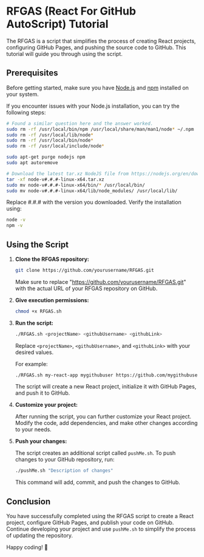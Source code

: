 
# RFGAS (React For GitHub AutoScript) Tutorial

The RFGAS is a script that simplifies the process of creating React projects, configuring GitHub Pages, and pushing the source code to GitHub. This tutorial will guide you through using the script.

## Prerequisites

Before getting started, make sure you have [Node.js](https://nodejs.org/) and [npm](https://www.npmjs.com/) installed on your system.

If you encounter issues with your Node.js installation, you can try the following steps:

```bash
# Found a similar question here and the answer worked.
sudo rm -rf /usr/local/bin/npm /usr/local/share/man/man1/node* ~/.npm
sudo rm -rf /usr/local/lib/node*
sudo rm -rf /usr/local/bin/node*
sudo rm -rf /usr/local/include/node*

sudo apt-get purge nodejs npm
sudo apt autoremove

# Download the latest tar.xz NodeJS file from https://nodejs.org/en/download/
tar -xf node-v#.#.#-linux-x64.tar.xz
sudo mv node-v#.#.#-linux-x64/bin/* /usr/local/bin/
sudo mv node-v#.#.#-linux-x64/lib/node_modules/ /usr/local/lib/
```
Replace #.#.# with the version you downloaded.
Verify the installation using:
```bash
node -v
npm -v
```
## Using the Script

1. **Clone the RFGAS repository:**

    ```bash
    git clone https://github.com/yourusername/RFGAS.git
    ```

    Make sure to replace "https://github.com/yourusername/RFGAS.git" with the actual URL of your RFGAS repository on GitHub.


2. **Give execution permissions:**

    ```bash
    chmod +x RFGAS.sh
    ```

3. **Run the script:**

    ```bash
    ./RFGAS.sh <projectName> <githubUsername> <githubLink>
    ```

    Replace `<projectName>`, `<githubUsername>`, and `<githubLink>` with your desired values.

    For example:

    ```bash
    ./RFGAS.sh my-react-app mygithubuser https://github.com/mygithubuser/my-react-app.git
    ```

    The script will create a new React project, initialize it with GitHub Pages, and push it to GitHub.

4. **Customize your project:**

    After running the script, you can further customize your React project. Modify the code, add dependencies, and make other changes according to your needs.

5. **Push your changes:**

    The script creates an additional script called `pushMe.sh`. To push changes to your GitHub repository, run:

    ```bash
    ./pushMe.sh "Description of changes"
    ```

    This command will add, commit, and push the changes to GitHub.

## Conclusion

You have successfully completed using the RFGAS script to create a React project, configure GitHub Pages, and publish your code on GitHub. Continue developing your project and use `pushMe.sh` to simplify the process of updating the repository.

Happy coding! 🚀
